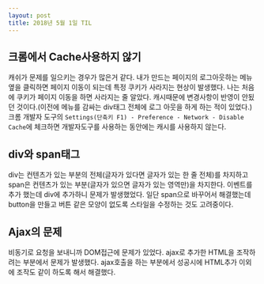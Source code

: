 ```yaml
---
layout: post
title: 2018년 5월 1일 TIL
---
```


## 크롬에서 Cache사용하지 않기 
캐쉬가 문제를 일으키는 경우가 많은거 같다.
내가 만드는 페이지의 로그아웃하는 메뉴 옆을 클릭하면 페이지 이동이 되는데 특정 쿠키가 사라지는 현상이 발생했다. 나는 처음에 쿠키가 페이지 이동을 하면 사라지는 줄 알았다. 캐시때문에 변경사항이 반영이 안됬던 것이다.(이전에 메뉴를 감싸는 div태그 전체에 로그 아웃을 하게 하는 적이 있었다.)
크롬 개발자 도구의 `Settings(단축키 F1) - Preference - Network - Disable Cache`에 체크하면 개발자도구를 사용하는 동안에는 캐시를 사용하지 않는다.

## div와 span태그
div는 컨텐츠가 있는 부분의 전체(글자가 있다면 글자가 있는 한 줄 전체)를 차지하고 span은 컨텐츠가 있는 부분(글자가 있으면 글자가 있는 영역만)을 차지한다. 
이벤트를 추가 했는데 div에 추가하니 문제가 발생했었다. 일단 span으로 바꾸어서 해결했는데 button을 만들고 버튼 같은 모양이 없도록 스타일을 수정하는 것도 고려중이다.

## Ajax의 문제
비동기로 요청을 보내니까 DOM접근에 문제가 있었다. ajax로 추가한 HTML을 조작하려는 부분에서 문제가 발생했다. ajax호출을 하는 부분에서 성공시에 HTML추가 이외에 조작도 같이 하도록 해서 해결했다.  